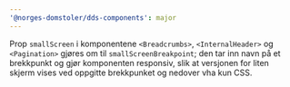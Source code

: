 ```yaml
---
'@norges-domstoler/dds-components': major
---
```


Prop `smallScreen` i komponentene `<Breadcrumbs>`, `<InternalHeader>` og `<Pagination>` gjøres om til `smallScreenBreakpoint`; den tar inn navn på et brekkpunkt og gjør komponenten responsiv, slik at versjonen for liten skjerm vises ved oppgitte brekkpunket og nedover vha kun CSS.
